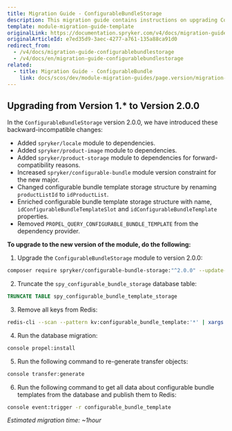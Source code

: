 ```yaml
---
title: Migration Guide - ConfigurableBundleStorage
description: This migration guide contains instructions on upgrading ConfigurableBundleStorage to the newer major version.
template: module-migration-guide-template
originalLink: https://documentation.spryker.com/v4/docs/migration-guide-configurablebundlestorage
originalArticleId: e7ed35d9-3aec-4277-a761-135a88ca91d0
redirect_from:
  - /v4/docs/migration-guide-configurablebundlestorage
  - /v4/docs/en/migration-guide-configurablebundlestorage
related:
  - title: Migration Guide - ConfigurableBundle
    link: docs/scos/dev/module-migration-guides/page.version/migration-guide-configurablebundle.html
---
```


## Upgrading from Version 1.* to Version 2.0.0

In the `ConfigurableBundleStorage` version 2.0.0, we have introduced these backward-incompatible changes: 

* Added `spryker/locale` module to dependencies.
* Added `spryker/product-image` module to dependencies.
* Added `spryker/product-storage` module to dependencies for forward-compatibility reasons.
* Increased `spryker/configurable-bundle` module version constraint for the new major.
* Changed configurable bundle template storage structure by renaming `productListId` to `idProductList`.
* Enriched configurable bundle template storage structure with name, `idConfigurableBundleTemplateSlot` and `idConfigurableBundleTemplate` properties.
* Removed `PROPEL_QUERY_CONFIGURABLE_BUNDLE_TEMPLATE` from the dependency provider.

**To upgrade to the new version of the module, do the following:**

1. Upgrade the `ConfigurableBundleStorage` module to version 2.0.0:
```bash
composer require spryker/configurable-bundle-storage:"^2.0.0" --update-with-dependencies
```
2. Truncate the `spy_configurable_bundle_storage` database table:
```sql
TRUNCATE TABLE spy_configurable_bundle_template_storage
```
3. Remove all keys from Redis:
```bash
redis-cli --scan --pattern kv:configurable_bundle_template:'*' | xargs redis-cli unlink
```
4. Run the database migration:
```bash
console propel:install
```
5. Run the following command to re-generate transfer objects:
```bash
console transfer:generate
```
6. Run the following command to get all data about configurable bundle templates from the database and publish them to Redis:
```bash
console event:trigger -r configurable_bundle_template
```

*Estimated migration time: ~1hour*
